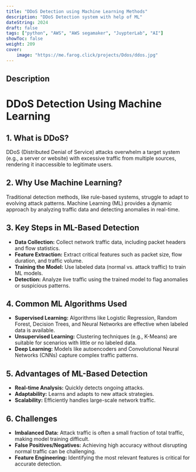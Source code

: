 ```yaml
---
title: "DDoS Detection using Machine Learning Methods"
description: "DDoS Detection system with help of ML"
dateString: 2024
draft: false
tags: ["python", "AWS", "AWS segamaker", "JuypterLab", "AI"]
showToc: false
weight: 209
cover:
    image: "https://me.farog.click/projects/Ddos/ddos.jpg"
--- 
```

## Description
# DDoS Detection Using Machine Learning

## 1. What is DDoS?
DDoS (Distributed Denial of Service) attacks overwhelm a target system (e.g., a server or website) with excessive traffic from multiple sources, rendering it inaccessible to legitimate users.

## 2. Why Use Machine Learning?
Traditional detection methods, like rule-based systems, struggle to adapt to evolving attack patterns. Machine Learning (ML) provides a dynamic approach by analyzing traffic data and detecting anomalies in real-time.

## 3. Key Steps in ML-Based Detection
- **Data Collection:** Collect network traffic data, including packet headers and flow statistics.
- **Feature Extraction:** Extract critical features such as packet size, flow duration, and traffic volume.
- **Training the Model:** Use labeled data (normal vs. attack traffic) to train ML models.
- **Detection:** Analyze live traffic using the trained model to flag anomalies or suspicious patterns.

## 4. Common ML Algorithms Used
- **Supervised Learning:** Algorithms like Logistic Regression, Random Forest, Decision Trees, and Neural Networks are effective when labeled data is available.
- **Unsupervised Learning:** Clustering techniques (e.g., K-Means) are suitable for scenarios with little or no labeled data.
- **Deep Learning:** Models like autoencoders and Convolutional Neural Networks (CNNs) capture complex traffic patterns.

## 5. Advantages of ML-Based Detection
- **Real-time Analysis:** Quickly detects ongoing attacks.
- **Adaptability:** Learns and adapts to new attack strategies.
- **Scalability:** Efficiently handles large-scale network traffic.

## 6. Challenges
- **Imbalanced Data:** Attack traffic is often a small fraction of total traffic, making model training difficult.
- **False Positives/Negatives:** Achieving high accuracy without disrupting normal traffic can be challenging.
- **Feature Engineering:** Identifying the most relevant features is critical for accurate detection.

